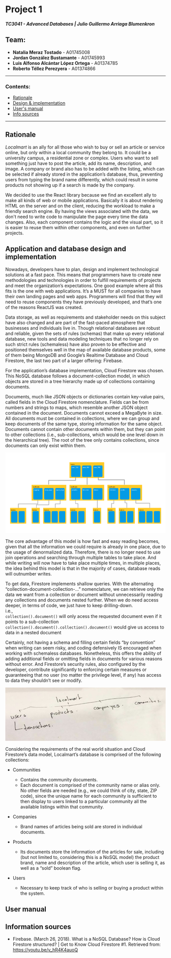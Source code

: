 # Project 1

##### TC3041 - Advanced Databases | Julio Guillermo Arriaga Blumenkron

## Team:
* **Natalia Meraz Tostado** - A01745008
* **Jordan González Bustamante** - A01745993
* **Luis Alfonso Alcántar López Ortega** - A01374785
* **Roberto Téllez Perezyera** - A01374866

---
### Contents:
- [Rationale](#rationale)
- [Design & implementation](#application-and-database-design-and-implementation)
- [User's manual](#user-manual)
- [Info sources](#information-sources)

---

## Rationale
_Localmart_ is an ally for all those who wish to buy or sell an article or service online, but only within a local community they belong to. It could be a university campus, a residential zone or complex. Users who want to sell something just have to post the article, add its name, description, and image. A company or brand also has to be added with the listing, which can be selected if already stored in the application’s database, thus, preventing users from typing the brand name differently, which could result in some products not showing up if a search is made by the company.

We decided to use the React library because we find an excellent ally to make all kinds of web or mobile applications. Basically it is about rendering HTML on the server and on the client, reducing the workload to make a friendly search engine. By having the views associated with the data, we don't need to write code to manipulate the page every time the data changes. Also, each component contains the logic and the visual part, so it is easier to reuse them within other components, and even on further projects.


## Application and database design and implementation

Nowadays, developers have to plan, design and implement technological solutions at a fast pace. This means that programmers have to create new methodologies and technologies in order to fulfill requirements of projects and meet the organization’s expectations. One good example where all this fits is the one with web applications. It’s a MUST for all companies to have their own landing pages and web apps. Programmers will find that they will need to reuse components they have previously developed, and that’s one of the reasons ReactJS was created. 

Data storage, as well as requirements and stakeholder needs on this subject have also changed and are part of the fast-paced atmosphere that businesses and individuals live in. Though relational databases are robust and reliable, given the sets of rules (schemas) that make up every relational database, new tools and data modeling techniques that no longer rely on such strict rules (schemaless) have also proven to be effective and positioned themselves well in the map of available database products, some of them being MongoDB and Google’s Realtime Database and Cloud Firestore, the last two part of a larger offering: Firebase.

For the application’s database implementation, Cloud Firestore was chosen. This NoSQL database follows a document-collection model, in which objects are stored in a tree hierarchy made up of collections containing documents.

Documents, much like JSON objects or dictionaries contain key-value pairs, called fields in the Cloud Firestore nomenclature. Fields can be from numbers and strings to maps, which resemble another JSON object contained in the document. Documents cannot exceed a MegaByte in size.
All documents must be contained in collections, where we can group and keep documents of the same type, storing information for the same object. Documents cannot contain other documents within them, but they can point to other collections (i.e., sub-collections, which would be one level down in the hierarchical tree). The root of the tree only contains collections, since documents can only exist within them.

![Firestore's data model](/report-images/IMG_0554.PNG)

The core advantage of this model is how fast and easy reading becomes, given that all the information we could require is already in one place, due to the usage of denormalized data. Therefore, there is no longer need to use join operations and searching through multiple tables to take place. And while writing will now have to take place multiple times, in multiple places, the idea behind this model is that in the majority of cases, database reads will outnumber writes.

To get data, Firestore implements shallow queries. With the alternating “collection-document-collection-...” nomenclature, we can retrieve only the data we want from a collection or document without unnecessarily reading any collections and documents nested further. When we do need access deeper, in terms of code, we just have to keep drilling-down.  
i.e.,  
``collection().document()`` will only acess the requested document even if it points to a sub-collection  
``collection().document().collection().document()`` would give us access to data in a nested document

Certainly, not having a schema and filling certain fields “by convention” when writing can seem risky, and coding defensively IS encouraged when working with schemaless databases. Nonetheless, this offers the ability of adding additional fields or omitting fields in documents for various reasons without error. And Firestore’s security rules, also configured by the developer, contribute significantly to enforcing certain measures or guaranteeing that no user (no matter the privilege level, if any) has access to data they shouldn’t see or modify.

![Our preliminary model](/report-images/initial-diagram.JPG)

Considering the requirements of the real world situation and Cloud Firestore’s data model, Localmart’s database is comprised of the following collections:

- Communities
  - Contains the community documents.
  - Each document is comprised of the community name or alias only. No other fields are needed (e.g., we could think of city, state, ZIP code), since the unique name for each community is sufficient to then display to users linked to a particular community all the available listings within that community.

- Companies
  - Brand names of articles being sold are stored in individual documents.

- Products
  - Its documents store the information of the articles for sale, including (but not limited to, considering this is a NoSQL model) the product brand, name and description of the article, which user is selling it, as well as a “sold” boolean flag.

- Users 
  - Necessary to keep track of who is selling or buying a product within the system.



## User manual



## Information sources
* Firebase. (March 26, 2018). What is a NoSQL Database? How is Cloud Firestore structured? | Get to Know Cloud Firestore #1. Retrieved from: https://youtu.be/v_hR4K4auoQ 
